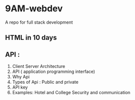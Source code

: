 # 9AM-webdev
A repo for full stack development
## HTML in 10 days



## API :
1. Client Server Architecture
2. API ( application programming interface)
3. Why Api
4. Types of Api : Public and private
5. API key
6. Examples: Hotel and College 
Security and communication

